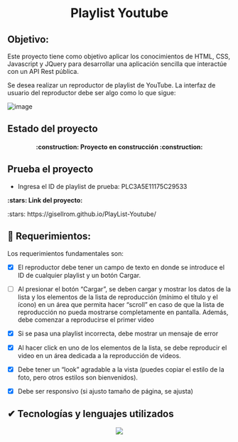 <h1 align="center"> Playlist Youtube </h1>

## Objetivo:

Este proyecto tiene como objetivo aplicar los conocimientos de HTML, CSS, Javascript y JQuery para desarrollar una aplicación sencilla que interactúe con  un API Rest pública.

Se desea realizar un reproductor de playlist de YouTube. La interfaz de usuario del reproductor debe ser algo como lo que sigue:

![image](https://github.com/Gisellrom/PlayList-Youtube/assets/100894396/a6fd48b2-e23c-4781-bf1d-ba1e5255051a)

## Estado del proyecto
<h4 align="center">
:construction: Proyecto en construcción :construction:
</h4>

##  Prueba el proyecto

* Ingresa el ID de playlist de prueba: PLC3A5E11175C29533

<p><b>:stars: Link del proyecto: </b></p>:stars: https://gisellrom.github.io/PlayList-Youtube/ 

   
## :hammer: Requerimientos:
Los requerimientos fundamentales son:
- [X] El reproductor debe tener un campo de texto en donde se introduce el ID de cualquier playlist y un botón Cargar.
- [ ] Al presionar el botón “Cargar”, se deben cargar y mostrar los datos de la lista y los elementos de la lista de reproducción (mínimo el título y el ícono) en un área que permita hacer “scroll” en caso de que la lista de reproducción no pueda mostrarse completamente en pantalla. Además, debe comenzar a reproducirse el primer video
- [X] Si se pasa una playlist incorrecta, debe mostrar un mensaje de error
- [X] Al hacer click en uno de los elementos de la lista, se debe reproducir el video en un área dedicada a la reproducción de videos.
- [X] Debe tener un “look” agradable a la vista (puedes copiar el estilo de la foto, pero otros estilos son bienvenidos).
- [X] Debe ser responsivo (si ajusto tamaño de página, se ajusta)


## ✔ Tecnologías y lenguajes utilizados 

<div>
  <p align="center">
  <a href="https://skillicons.dev">
    <img src="https://skillicons.dev/icons?i=js,css,html,bootstrap,jquery" />
  </a>
</p>
</div>
